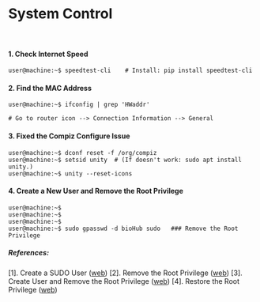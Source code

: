 # System Control

&nbsp;

#### 1. Check Internet Speed
```console
user@machine:~$ speedtest-cli    # Install: pip install speedtest-cli
```

#### 2. Find the MAC Address
```console
user@machine:~$ ifconfig | grep 'HWaddr' 

# Go to router icon --> Connection Information --> General
```

#### 3. Fixed the Compiz Configure Issue
```console
user@machine:~$ dconf reset -f /org/compiz
user@machine:~$ setsid unity  # (If doesn't work: sudo apt install unity.)
user@machine:~$ unity --reset-icons
```

#### 4. Create a New User and Remove the Root Privilege
```console
user@machine:~$ 
user@machine:~$ 
user@machine:~$ 
user@machine:~$ sudo gpasswd -d bioHub sudo   ### Remove the Root Privilege
```
##### References:

[1]. Create a SUDO User ([web](https://www.digitalocean.com/community/tutorials/how-to-create-a-sudo-user-on-ubuntu-quickstart))
[2]. Remove the Root Privilege ([web](https://askubuntu.com/questions/335987/remove-sudo-privileges-from-a-user-without-deleting-the-user))
[3]. Create User and Remove the Root Privilege ([web](https://www.ostechnix.com/how-to-grant-and-remove-sudo-privileges-to-users-on-ubuntu/))
[4]. Restore the Root Privilege ([web](https://www.ostechnix.com/how-to-restore-sudo-privileges-to-a-user/))

